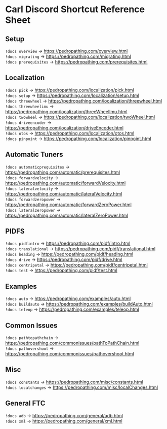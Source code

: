 # Carl Discord Shortcut Reference Sheet

## Setup
`!docs overview` -> https://pedropathing.com/overview.html  
`!docs migrating` -> https://pedropathing.com/migrating.html  
`!docs prerequisites` -> https://pedropathing.com/prerequisites.html

## Localization
`!docs pick` -> https://pedropathing.com/localization/pick.html   
`!docs setup` -> https://pedropathing.com/localization/setup.html  
`!docs threewheel` -> https://pedropathing.com/localization/threewheel.html  
`!docs threewheelimu` -> https://pedropathing.com/localization/threeWheelImu.html    
`!docs twowheel` -> https://pedropathing.com/localization/twoWheel.html  
`!docs driveencoder` -> https://pedropathing.com/localization/driveEncoder.html  
`!docs otos` -> https://pedropathing.com/localization/otos.html  
`!docs pinpoint` -> https://pedropathing.com/localization/pinpoint.html  



## Automatic Tuners
`!docs automaticprequisites` -> https://pedropathing.com/automatic/prerequisites.html  
`!docs forwardvelocity` -> https://pedropathing.com/automatic/forwardVelocity.html  
`!docs lateralvelocity` -> https://pedropathing.com/automatic/lateralVelocity.html  
`!docs forwardzeropower` -> https://pedropathing.com/automatic/forwardZeroPower.html  
`!docs lateralzeropower` -> https://pedropathing.com/automatic/lateralZeroPower.html  

## PIDFS
`!docs pidfintro` -> https://pedropathing.com/pidf/intro.html  
`!docs translational` -> https://pedropathing.com/pidf/translational.html  
`!docs heading` -> https://pedropathing.com/pidf/heading.html  
`!docs drive` -> https://pedropathing.com/pidf/drive.html  
`!docs centripetal` -> https://pedropathing.com/pidf/centripetal.html  
`!docs test` -> https://pedropathing.com/pidf/test.html  

## Examples
`!docs auto` -> https://pedropathing.com/examples/auto.html  
`!docs buildauto` -> https://pedropathing.com/examples/buildAuto.html  
`!docs teleop` -> https://pedropathing.com/examples/teleop.html

## Common Issues
`!docs pathtopathchain` -> https://pedropathing.com/commonissues/pathToPathChain.html  
`!docs pathovershoot` -> https://pedropathing.com/commonissues/pathovershoot.html

## Misc
`!docs constants` -> https://pedropathing.com/misc/constants.html  
`!docs localchanges` -> https://pedropathing.com/misc/localChanges.html

## General FTC
`!docs adb` -> https://pedropathing.com/general/adb.html  
`!docs xml` -> https://pedropathing.com/general/xml.html
